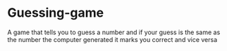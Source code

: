 # Guessing-game
A game that tells you to guess a number and if your guess is the same as the number the computer generated it marks you correct and vice versa 
